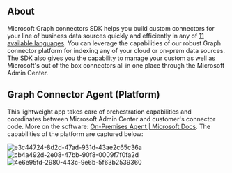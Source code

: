 ## About
Microsoft Graph connectors SDK helps you build custom connectors for your line of business data sources quickly and efficiently in any of [11 available languages](https://grpc.io/docs/languages/ "11 available languages"). You can leverage the capabilities of our robust Graph connector platform for indexing any of your cloud or on-prem data sources. The SDK also gives you the capability to manage your custom as well as Microsoft's out of the box connectors all in one place through the Microsoft Admin Center.

## Graph Connector Agent (Platform)
This lightweight app takes care of orchestration capabilities and coordinates between Microsoft Admin Center and customer's connector code. More on the software: [On-Premises Agent | Microsoft Docs](https://docs.microsoft.com/en-us/MicrosoftSearch/graph-connector-agent "On-Premises Agent | Microsoft Docs"). The capabilities of the platform are captured below:

![e3c44724-8d2d-47ad-931d-43ae2c65c36a](https://user-images.githubusercontent.com/53271958/154615963-c623ecdb-9501-45c0-9e13-294df273f65e.png)
![cb4a492d-2e08-47bb-90f8-0009f7f0fa2d](https://user-images.githubusercontent.com/53271958/154615967-0843d987-60c2-4fc2-b6d0-ada856c09777.png)
![4e6e95fd-2980-443c-9e6b-5f63b2539360](https://user-images.githubusercontent.com/53271958/154615969-65ebf18e-c48c-450a-b5e8-82a5009034e0.png)
